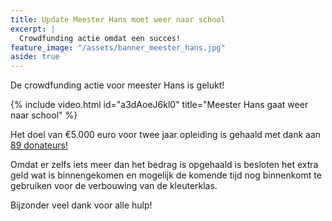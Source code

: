 ```yaml
---
title: Update Meester Hans moet weer naar school
excerpt: |
  Crowdfunding actie omdat een succes!
feature_image: "/assets/banner_meester_hans.jpg"
aside: true
---
```

De crowdfunding actie voor meester Hans is gelukt! 
 
{% include video.html id="a3dAoeJ6kl0" title="Meester Hans gaat weer naar school" %}

Het doel van €5.000 euro voor twee jaar opleiding is gehaald met dank aan [89 donateurs!](https://www.whydonate.nl/fundraising/meester-hans-gaat-weer-naar-school/nl)

Omdat er zelfs iets meer dan het bedrag is opgehaald is besloten het extra geld wat is binnengekomen en mogelijk de komende tijd nog binnenkomt te gebruiken voor de verbouwing van de kleuterklas.

Bijzonder veel dank voor alle hulp!
